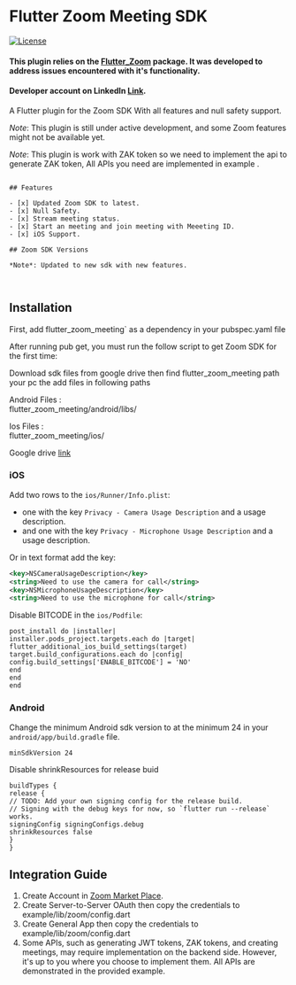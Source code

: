 

# Flutter Zoom Meeting SDK


[![License](https://img.shields.io/badge/License-Apache%202.0-blue.svg)](https://opensource.org/licenses/Apache-2.0)

#### This plugin relies on the [Flutter_Zoom](https://pub.dev/packages/flutter_zoom_sdk) package. It was developed to address issues encountered with it's functionality.


#### Developer account on LinkedIn [Link](https://www.linkedin.com/in/zoualfkar-haydar).


A Flutter plugin for the Zoom SDK With all features and null safety support.

*Note*: This plugin is still under active development, and some Zoom features might not be available yet.

*Note*: This plugin is work with ZAK token so we need to implement the api to generate ZAK token, All APIs you need are implemented in example .
```  
  
## Features  
  
- [x] Updated Zoom SDK to latest.  
- [x] Null Safety.  
- [x] Stream meeting status.  
- [x] Start an meeting and join meeting with Meeeting ID.  
- [x] iOS Support.  
  
## Zoom SDK Versions  
  
*Note*: Updated to new sdk with new features.  
  
  
```  

## Installation

First, add flutter_zoom_meeting` as a dependency in your pubspec.yaml file

After running pub get, you must run the follow script to get Zoom SDK for the first time:

Download sdk files from google drive then find flutter_zoom_meeting path your pc the add files in following paths

Android Files :  
flutter_zoom_meeting/android/libs/

Ios Files :  
flutter_zoom_meeting/ios/

Google drive [link](https://drive.google.com/drive/folders/1JMaXQEiRF8uIn3mUoD22vTD-13hn9kIA?usp=drive_link)


### iOS
Add two rows to the `ios/Runner/Info.plist`:

- one with the key `Privacy - Camera Usage Description` and a usage description.
- and one with the key `Privacy - Microphone Usage Description` and a usage description.

Or in text format add the key:

```xml  
<key>NSCameraUsageDescription</key>  
<string>Need to use the camera for call</string>  
<key>NSMicrophoneUsageDescription</key>  
<string>Need to use the microphone for call</string>  
```  


Disable BITCODE in the `ios/Podfile`:

```  
post_install do |installer|  
installer.pods_project.targets.each do |target|  
flutter_additional_ios_build_settings(target)  
target.build_configurations.each do |config|  
config.build_settings['ENABLE_BITCODE'] = 'NO'  
end  
end  
end  
```  

### Android

Change the minimum Android sdk version to at the minimum 24 in your `android/app/build.gradle` file.

```  
minSdkVersion 24  
```  


Disable shrinkResources for release buid
```  
buildTypes {  
release {  
// TODO: Add your own signing config for the release build.  
// Signing with the debug keys for now, so `flutter run --release` works.  
signingConfig signingConfigs.debug  
shrinkResources false  
}  
}  
```  


## Integration Guide


1. Create Account in [Zoom Market Place](https://marketplace.zoom.us).
2. Create Server-to-Server OAuth then copy the credentials to example/lib/zoom/config.dart
3. Create General App then copy the credentials to example/lib/zoom/config.dart
4. Some APIs, such as generating JWT tokens, ZAK tokens, and creating meetings, may require implementation on the backend side. However, it's up to you where you choose to implement them. All APIs are demonstrated in the provided example.